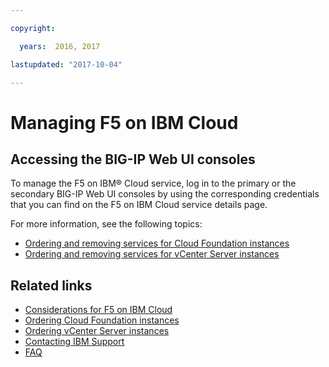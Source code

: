 ```yaml
---

copyright:

  years:  2016, 2017

lastupdated: "2017-10-04"

---
```


# Managing F5 on IBM Cloud

## Accessing the BIG-IP Web UI consoles

To manage the F5 on IBM® Cloud service, log in to the primary or the secondary BIG-IP Web UI consoles by using the corresponding credentials that you can find on the F5 on IBM Cloud service details page.

For more information, see the following topics:
* [Ordering and removing services for Cloud Foundation instances](../sddc/sd_addingremovingservices.html)
* [Ordering and removing services for vCenter Server instances](../vcenter/vc_addingremovingservices.html)

## Related links

* [Considerations for F5 on IBM Cloud](f5_considerations.html)
* [Ordering Cloud Foundation instances](../sddc/sd_orderinginstance.html)
* [Ordering vCenter Server instances](../vcenter/vc_orderinginstance.html)
* [Contacting IBM Support](../vmonic/trbl_support.html)
* [FAQ](../vmonic/faq.html)
